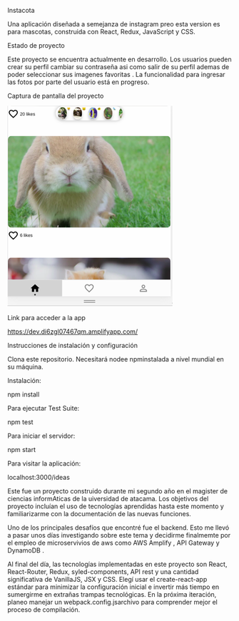 Instacota

Una aplicación diseñada a semejanza de instagram preo esta version es para mascotas, construida con React, Redux, JavaScript y CSS.

Estado de proyecto

Este proyecto se encuentra actualmente en desarrollo. Los usuarios pueden crear su perfil cambiar su contraseña asi como salir de su perfil ademas de poder seleccionar sus imagenes favoritas  . La funcionalidad para ingresar las fotos por parte del usuario  está en progreso.

Captura de pantalla del proyecto


<img src="Captura de pantalla de 2020-08-29 09-57-33.png" alt="Captura de pantalla"/>

Link para acceder a la app

https://dev.di6zgl07467qm.amplifyapp.com/


Instrucciones de instalación y configuración

Clona este repositorio. Necesitará nodee npminstalada a nivel mundial en su máquina.

Instalación:

npm install

Para ejecutar Test Suite:

npm test

Para iniciar el servidor:

npm start

Para visitar la aplicación:

localhost:3000/ideas

Este fue un proyecto construido durante mi segundo año en el magister de ciencias informAticas de la uiversidad de atacama. Los objetivos del proyecto incluían el uso de tecnologías aprendidas hasta este momento y familiarizarme con la documentación de las nuevas funciones.


Uno de los principales desafíos que encontré fue el backend. Esto me llevó a pasar unos días investigando sobre este tema y decidirme finalmemte por el empleo de microservivios de aws como AWS Amplify , API Gateway y DynamoDB .

Al final del día, las tecnologías implementadas en este proyecto son React, React-Router, Redux, syled-components, API rest y una cantidad significativa de VanillaJS, JSX y CSS. Elegí usar el create-react-app estándar para minimizar la configuración inicial e invertir más tiempo en sumergirme en extrañas trampas tecnológicas. En la próxima iteración, planeo manejar un webpack.config.jsarchivo para comprender mejor el proceso de compilación.
